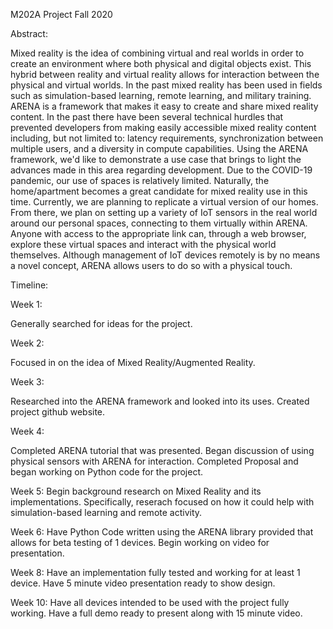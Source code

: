 M202A Project Fall 2020

Abstract:

Mixed reality is the idea of combining virtual and real worlds in order to create an environment where both physical
and digital objects exist. This hybrid between reality and virtual reality allows for interaction between the physical
and virtual worlds. In the past mixed reality has been used in fields such as simulation-based learning, remote learning,
and military training. ARENA is a framework that makes it easy to create and share mixed reality content. 
In the past there have been several technical hurdles that prevented developers from making easily 
accessible mixed reality content including, but not limited to: latency requirements, synchronization 
between multiple users, and a diversity in compute capabilities. Using the ARENA framework, we'd like to 
demonstrate a use case that brings to light the advances made in this area regarding development. Due to the COVID-19
pandemic, our use of spaces is relatively limited. Naturally, the home/apartment becomes a great candidate for mixed 
reality use in this time. Currently, we are planning to replicate a virtual version of our homes. From there, we plan 
on setting up a variety of IoT sensors in the real world around our personal spaces, connecting to them virtually within
ARENA. Anyone with access to the appropriate link can, through a web browser, explore these virtual spaces and interact 
with the physical world themselves. Although management of IoT devices remotely is by no means a novel concept, 
ARENA allows users to do so with a physical touch.

Timeline:

Week 1:

Generally searched for ideas for the project.

Week 2: 

Focused in on the idea of Mixed Reality/Augmented Reality.

Week 3: 

Researched into the ARENA framework and looked into its uses.
Created project github website.

Week 4: 

Completed ARENA tutorial that was presented. Began discussion of using physical sensors with ARENA for interaction.
Completed Proposal and began working on Python code for the project.

Week 5:
Begin background research on Mixed Reality and its implementations. Specifically, reserach focused on how it could help with simulation-based
learning and remote activity.

Week 6:
Have Python Code written using the ARENA library provided that allows for beta testing of 1 devices.
Begin working on video for presentation.

Week 8: 
Have an implementation fully  tested and working for at least 1 device.
Have 5 minute video presentation ready to show design.

Week 10:
Have all devices intended to be used with the project fully working.
Have a full demo ready to present along with 15 minute video.